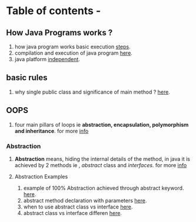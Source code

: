# Table of contents -


## How Java Programs works ? 
1. how java program works basic execution [steps](https://www.javatpoint.com/internal-details-of-hello-java-program).  
2. compilation and execution of java program [here](https://www.geeksforgeeks.org/compilation-execution-java-program/).
3. java platform [independent](https://www.geeksforgeeks.org/java-platform-independent/). 

## basic rules
1. why single public class and significance of main method ? [here](https://dzone.com/articles/why-single-java-source-file-can-not-have-more-than). 

## OOPS

1. four main pillars of loops ie **abstraction, encapsulation, polymorphism and inheritance**. for more [info](https://www.geeksforgeeks.org/four-main-object-oriented-programming-concepts-of-java/)

### Abstraction

1. **Abstraction** means, hiding the internal details of the method, in java it is achieved by 2 methods ie , _abstract_ class and _interfaces_. for more [info](https://www.geeksforgeeks.org/abstract-classes-in-java/)

2. Abstraction Examples
   1. example of 100% Abstraction achieved through abstract keyword. [here](/abstraction/Examples.md).
   2. abstract method declaration with parameters [here](/abstraction/parametrised-abstract-method.md).
   3. when to use abstract class vs interface [here](https://www.tutorialspoint.com/when-to-use-an-abstract-class-and-when-to-use-an-interface-in-java).
   4. abstract class vs interface differen [here](https://www.geeksforgeeks.org/difference-between-abstract-class-and-interface-in-java/).
